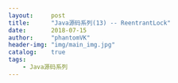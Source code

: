```yaml
---
layout:     post
title:      "Java源码系列(13) -- ReentrantLock"
date:       2018-07-15
author:     "phantomVK"
header-img: "img/main_img.jpg"
catalog:    true
tags:
    - Java源码系列
---
```

